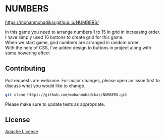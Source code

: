 # NUMBERS

https://mohanmohadikar.github.io/NUMBERS/

In this game you need to arrange numbers 1 to 15 in grid in increasing order.<br/>
I have simply used 16 buttons to create grid for this game.<br/>
When we start game, grid numbers are arranged in random order.<br/>
With the help of CSS,  I've added design to buttons in project along with some howering effect<br/> 


## Contributing
Pull requests are welcome. For major changes, please open an issue first to discuss what you would like to change.

```bash
git clone https://github.com/mohanmohadikar/NUMBERS.git
```

Please make sure to update tests as appropriate.

## License
[Apache License](http://www.apache.org/licenses/)
